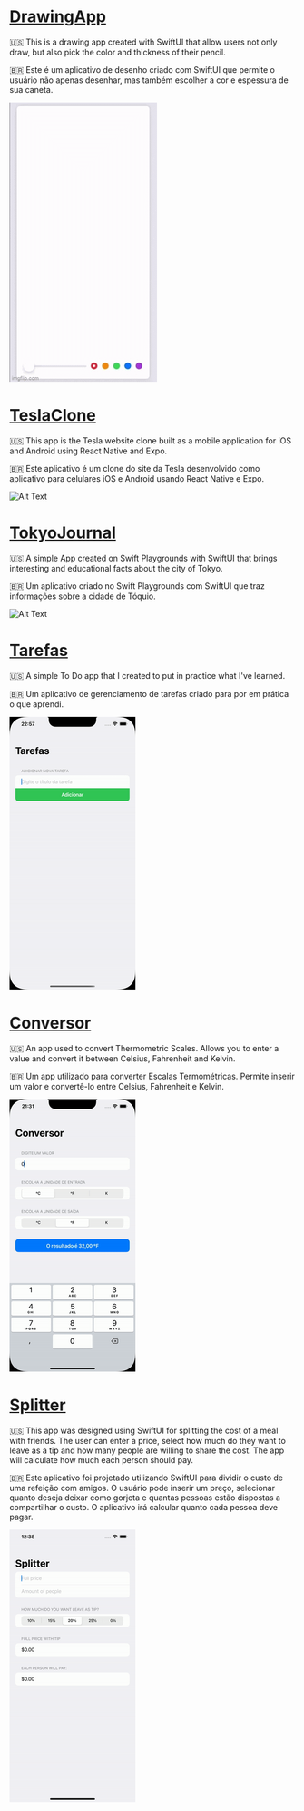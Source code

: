 # [DrawingApp](https://github.com/estersr/DrawingApp)

🇺🇸 This is a drawing app created with SwiftUI that allow users not only draw, but also pick the color and thickness of their pencil.

🇧🇷 Este é um aplicativo de desenho criado com SwiftUI que permite o usuário não apenas desenhar, mas também escolher a cor e espessura de sua caneta.

![AltText](https://github.com/estersr/DrawingApp/blob/main/6joi6v.gif)








# [TeslaClone](https://github.com/estersr/TeslaClone)
🇺🇸 This app is the Tesla website clone built as a mobile application for iOS and Android using React Native and Expo.

🇧🇷 Este aplicativo é um clone do site da Tesla desenvolvido como aplicativo para celulares iOS e Android usando React Native e Expo.

![Alt Text](https://github.com/estersr/TeslaCloneApp/blob/master/ezgif.com-gif-maker%20(1).gif)




# [TokyoJournal](https://github.com/estersr/TokyoJournal)
🇺🇸 A simple App created on Swift Playgrounds with SwiftUI that brings interesting and educational facts about the city of Tokyo.

🇧🇷 Um aplicativo criado no Swift Playgrounds com SwiftUI que traz informações sobre a cidade de Tóquio.

![Alt Text](https://github.com/estersr/TokyoJournal/blob/main/tokyojournalgif.gif)




# [Tarefas](https://github.com/estersr/Tarefas)

🇺🇸 A simple To Do app that I created to put in practice what I've learned.

🇧🇷 Um aplicativo de gerenciamento de tarefas criado para por em prática o que aprendi.

![Alt Text](https://github.com/estersr/Tarefas/blob/main/TarefasSample.gif)



# [Conversor](https://github.com/estersr/Conversor)

🇺🇸 An app used to convert Thermometric Scales. Allows you to enter a value and convert it between Celsius, Fahrenheit and Kelvin.

🇧🇷 Um app utilizado para converter Escalas Termométricas. Permite inserir um valor e convertê-lo entre Celsius, Fahrenheit e Kelvin.

![Alt Text](https://github.com/estersr/Conversor/blob/main/ConversorSample.gif)


# [Splitter](https://github.com/estersr/Splitter)
🇺🇸
This app was designed using SwiftUI for splitting the cost of a meal with friends. The user can enter a price, select how much do they want to leave as a tip and how many people are willing to share the cost. The app will calculate how much each person should pay.

🇧🇷
Este aplicativo foi projetado utilizando SwiftUI para dividir o custo de uma refeição com amigos. O usuário pode inserir um preço, selecionar quanto deseja deixar como gorjeta e quantas pessoas estão dispostas a compartilhar o custo. O aplicativo irá calcular quanto cada pessoa deve pagar.

![Alt Text](https://github.com/estersr/Splitter/raw/main/splitter.gif)
